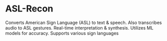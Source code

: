 # ASL-Recon
Converts American Sign Language (ASL) to text &amp; speech. Also transcribes audio to ASL gestures. Real-time interpretation &amp; synthesis. Utilizes ML models for accuracy. Supports various sign languages
